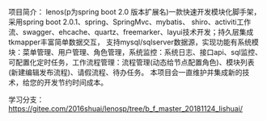 项目简介：
lenos(p为spring boot 2.0 版本扩展名)一款快速开发模块化脚手架，采用spring boot 2.0.1、spring、SpringMvc、mybatis、
shiro、activiti工作流、swagger、ehcache、quartz、freemarker、layui技术开发；持久层集成tkmapper丰富简单数据交互，
支持mysql/sqlserver数据源，实现功能有系统模块：菜单管理、用户管理、角色管理，系统监控：系统日志、接口api、sql监控、
可配置化定时任务，工作流程管理：流程管理(动态给节点配置角色)、模块列表(新建编辑发布流程)、请假流程、待办任务。
本项目会一直维护并集成新的技术，给您的开发节约时间成本。

学习分支：
https://gitee.com/2016shuai/lenosp/tree/b_f_master_20181124_lishuai/